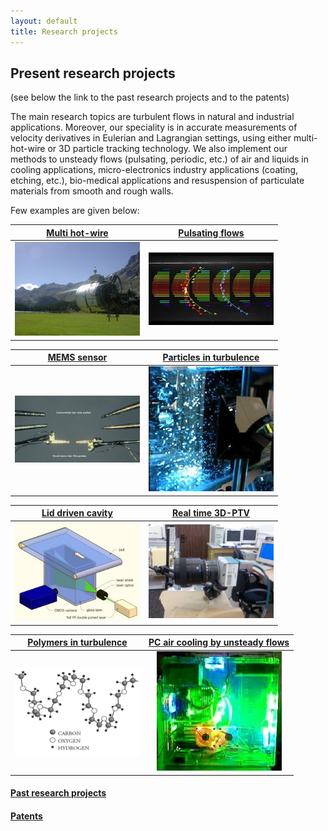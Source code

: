 ```yaml
---
layout: default
title: Research projects
---
```


## Present research projects

(see below the link to the past research projects and to the patents)

The main research topics are turbulent flows in natural and industrial applications. Moreover, our speciality is in accurate measurements of velocity derivatives in Eulerian and Lagrangian settings, using either multi-hot-wire or 3D particle tracking technology. We also implement our methods to unsteady flows (pulsating, periodic, etc.) of air and liquids in cooling applications, micro-electronics industry applications (coating, etching, etc.), bio-medical applications and resuspension of particulate materials from smooth and rough walls. 

Few examples are given below: 


[Multi hot-wire](multihotwire.html) | [Pulsating flows](pulsating.html) 
:------------: | :-------------: 
<img src = "../images/calibration_in_situ.jpg" width = "200"> | <img src = "../images/profiles_700_quiver.jpg" width = "200">


[MEMS sensor](microsensor.html) | [Particles in turbulence](two_phase.html)
:------------: | :-------------: 
<img src = "../images/P1010129.JPG" width = "200"> | <img src = "../images/twophase.jpg" width = "200"> 


[Lid driven cavity](cavity.html) | [Real time 3D-PTV](realtime.html)
:------------: | :-------------: 
 <img src = "../images/assembly_belt_large_aquarium.jpg" width = "200">  | <img src = "../images/Image005.jpg" width = "200"> 


[Polymers in turbulence](polymers.html) | [PC air cooling by unsteady flows](cooling.html)
:------------: | :-------------: 
<img src = "../images/polymers.jpg" width = "200"> | <img src = "../images/pc-heat.jpg" width = "200"> 



#### [Past research projects](past_research.html)

#### [Patents](patents.html)


